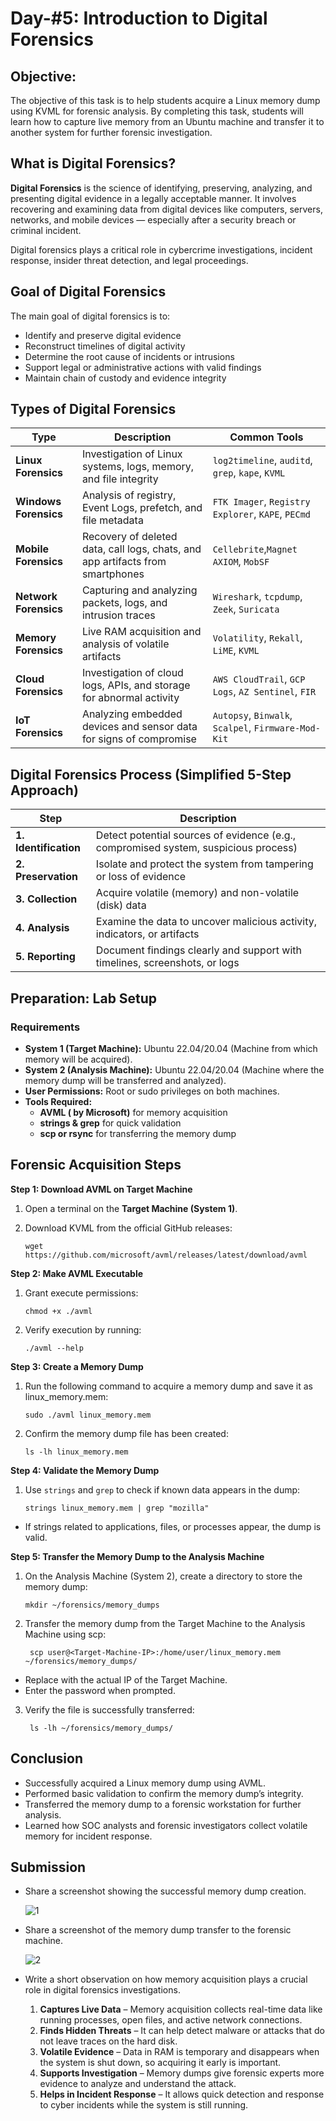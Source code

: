 # Day-#5: Introduction to Digital Forensics

## Objective:
The objective of this task is to help students acquire a Linux memory dump using KVML for forensic analysis. By completing this task, students will learn how to capture live memory from an Ubuntu machine and transfer it to another system for further forensic investigation.

## What is Digital Forensics?
**Digital Forensics** is the science of identifying, preserving, analyzing, and presenting digital evidence in a legally acceptable manner. It involves recovering and examining data from digital devices like computers, servers, networks, and mobile devices — especially after a security breach or criminal incident.

Digital forensics plays a critical role in cybercrime investigations, incident response, insider threat detection, and legal proceedings.

## Goal of Digital Forensics
The main goal of digital forensics is to:

- Identify and preserve digital evidence
- Reconstruct timelines of digital activity
- Determine the root cause of incidents or intrusions
- Support legal or administrative actions with valid findings
- Maintain chain of custody and evidence integrity

## Types of Digital Forensics

|Type	|Description|	Common Tools|
|------|------|------|
|**Linux Forensics**	|Investigation of Linux systems, logs, memory, and file integrity|	`log2timeline`, `auditd`, `grep`, `kape`, `KVML`|
|**Windows Forensics**	|Analysis of registry, Event Logs, prefetch, and file metadata	|`FTK Imager`, `Registry Explorer`, `KAPE`, `PECmd`|
|**Mobile Forensics**	|Recovery of deleted data, call logs, chats, and app artifacts from smartphones	|`Cellebrite`,`Magnet AXIOM`, `MobSF`|
|**Network Forensics**	|Capturing and analyzing packets, logs, and intrusion traces	|`Wireshark`, `tcpdump`, `Zeek`, `Suricata`|
|**Memory Forensics**|	Live RAM acquisition and analysis of volatile artifacts	|`Volatility`, `Rekall`, `LiME`, `KVML`|
|**Cloud Forensics**	|Investigation of cloud logs, APIs, and storage for abnormal activity	|`AWS CloudTrail`, `GCP Logs`, `AZ Sentinel`, `FIR`|
|**IoT Forensics**	|Analyzing embedded devices and sensor data for signs of compromise|	`Autopsy`, `Binwalk`, `Scalpel`, `Firmware-Mod-Kit`|

## Digital Forensics Process (Simplified 5-Step Approach)
|Step	|Description|
|------|------|
|**1. Identification**	|Detect potential sources of evidence (e.g., compromised system, suspicious process)|
|**2. Preservation**	|Isolate and protect the system from tampering or loss of evidence|
|**3. Collection**	|Acquire volatile (memory) and non-volatile (disk) data|
|**4. Analysis**	|Examine the data to uncover malicious activity, indicators, or artifacts|
|**5. Reporting**	|Document findings clearly and support with timelines, screenshots, or logs|

## Preparation: Lab Setup
### Requirements
- **System 1 (Target Machine):** Ubuntu 22.04/20.04 (Machine from which memory will be acquired).
- **System 2 (Analysis Machine):** Ubuntu 22.04/20.04 (Machine where the memory dump will be transferred and analyzed).
- **User Permissions:** Root or sudo privileges on both machines.
- **Tools Required:**
     - **AVML ( by Microsoft)** for memory acquisition
     - **strings & grep** for quick validation
     - **scp or rsync** for transferring the memory dump

## Forensic Acquisition Steps
**Step 1: Download AVML on Target Machine**
1. Open a terminal on the **Target Machine (System 1)**.
2. Download KVML from the official GitHub releases:

       wget https://github.com/microsoft/avml/releases/latest/download/avml

**Step 2: Make AVML Executable**
1. Grant execute permissions:

       chmod +x ./avml

2. Verify execution by running:

       ./avml --help

**Step 3: Create a Memory Dump**

1. Run the following command to acquire a memory dump and save it as linux_memory.mem:

       sudo ./avml linux_memory.mem

2. Confirm the memory dump file has been created:

       ls -lh linux_memory.mem

**Step 4: Validate the Memory Dump**
1. Use `strings` and `grep` to check if known data appears in the dump:

       strings linux_memory.mem | grep "mozilla"

- If strings related to applications, files, or processes appear, the dump is valid.

**Step 5: Transfer the Memory Dump to the Analysis Machine**
1. On the Analysis Machine (System 2), create a directory to store the memory dump:

       mkdir ~/forensics/memory_dumps

2. Transfer the memory dump from the Target Machine to the Analysis Machine using scp:

        scp user@<Target-Machine-IP>:/home/user/linux_memory.mem ~/forensics/memory_dumps/

- Replace with the actual IP of the Target Machine.
- Enter the password when prompted.

3. Verify the file is successfully transferred:

        ls -lh ~/forensics/memory_dumps/

## Conclusion
- Successfully acquired a Linux memory dump using AVML.
- Performed basic validation to confirm the memory dump’s integrity.
- Transferred the memory dump to a forensic workstation for further analysis.
- Learned how SOC analysts and forensic investigators collect volatile memory for incident response.

## Submission
- Share a screenshot showing the successful memory dump creation.

  ![1](https://github.com/user-attachments/assets/7c126cfe-5fbd-45a9-8416-3455e5450337)

- Share a screenshot of the memory dump transfer to the forensic machine.

  ![2](https://github.com/user-attachments/assets/9da5e4b1-e74e-4d7d-85c5-45a6f7ac3f9e)

- Write a short observation on how memory acquisition plays a crucial role in digital forensics investigations.

  1. **Captures Live Data** – Memory acquisition collects real-time data like running processes, open files, and active network connections.
  2. **Finds Hidden Threats** – It can help detect malware or attacks that do not leave traces on the hard disk.
  3. **Volatile Evidence** – Data in RAM is temporary and disappears when the system is shut down, so acquiring it early is important.
  4. **Supports Investigation** – Memory dumps give forensic experts more evidence to analyze and understand the attack.
  5. **Helps in Incident Response** – It allows quick detection and response to cyber incidents while the system is still running.
